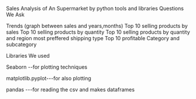 Sales Analysis of An Supermarket by python tools and libraries
Questions We Ask

Trends (graph between sales and years,months)
Top 10 selling products by sales
Top 10 selling products by quantity
Top 10 selling products by quantity and region
most preffered shipping type
Top 10 profitable Category and subcategory

Libraries We used

Seaborn --for plotting techniques

matplotlib.pyplot---for also plotting 

pandas ---for reading the csv and makes dataframes

